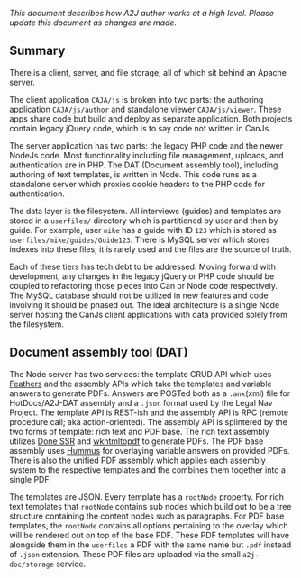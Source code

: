 *This document describes how A2J author works at a high level. Please update this document as changes are made.*

## Summary
There is a client, server, and file storage; all of which sit behind an Apache server.

The client application `CAJA/js` is broken into two parts: the authoring application `CAJA/js/author` and standalone viewer `CAJA/js/viewer`. These apps share code but build and deploy as separate application. Both projects contain legacy jQuery code, which is to say code not written in CanJs.

The server application has two parts: the legacy PHP code and the newer NodeJs code. Most functionality including file management, uploads, and authentication are in PHP. The DAT (Document assembly tool), including authoring of text templates, is written in Node. This code runs as a standalone server which proxies cookie headers to the PHP code for authentication.

The data layer is the filesystem. All interviews (guides) and templates are stored in a `userfiles/` directory which is partitioned by user and then by guide. For example, user `mike` has a guide with ID `123` which is stored as `userfiles/mike/guides/Guide123`. There is MySQL server which stores indexes into these files; it is rarely used and the files are the source of truth.

Each of these tiers has tech debt to be addressed. Moving forward with development, any changes in the legacy jQuery or PHP code should be coupled to refactoring those pieces into Can or Node code respectively. The MySQL database should not be utilized in new features and code involving it should be phased out. The ideal architecture is a single Node server hosting the CanJs client applications with data provided solely from the filesystem.

## Document assembly tool (DAT)
The Node server has two services: the template CRUD API which uses [Feathers](https://feathersjs.com/) and the assembly APIs which take the templates and variable answers to generate PDFs. Answers are POSTed both as a `.anx`(xml) file for HotDocs/A2J-DAT assembly and a `.json` format used by the Legal Nav Project.  The template API is REST-ish and the assembly API is RPC (remote procedure call; aka action-oriented). The assembly API is splintered by the two forms of template: rich text and PDF base. The rich text assembly utilizes [Done SSR](https://github.com/donejs/done-ssr) and [wkhtmltopdf](https://wkhtmltopdf.org/) to generate PDFs. The PDF base assembly uses [Hummus](https://github.com/galkahana/HummusJS) for overlaying variable answers on provided PDFs. There is also the unified PDF assembly which applies each assembly system to the respective templates and the combines them together into a single PDF.

The templates are JSON. Every template has a `rootNode` property. For rich text templates that `rootNode` contains sub nodes which build out to be a tree structure containing the content nodes such as paragraphs. For PDF base templates, the `rootNode` contains all options pertaining to the overlay which will be rendered out on top of the base PDF. These PDF templates will have alongside them in the `userfiles` a PDF with the same name but `.pdf` instead of `.json` extension. These PDF files are uploaded via the small `a2j-doc/storage` service.

